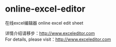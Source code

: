 # online-excel-editor
在线excel编辑器 online excel edit sheet

详情介绍请移步：http://www.exceleditor.com  
For details, please visit：http://www.exceleditor.com
